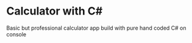 # Calculator with C#
Basic but professional calculator app build with pure hand coded C# on console
